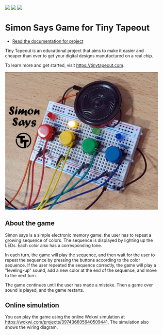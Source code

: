![](../../workflows/gds/badge.svg) ![](../../workflows/docs/badge.svg) ![](../../workflows/test/badge.svg)

# Simon Says Game for Tiny Tapeout

- [Read the documentation for project](docs/info.md)

Tiny Tapeout is an educational project that aims to make it easier and cheaper than ever to get your digital designs manufactured on a real chip.

To learn more and get started, visit https://tinytapeout.com.

![Simon Says](docs/tt-simon-game.jpg)

## About the game

Simon says is a simple electronic memory game: the user has to repeat a growing sequence of colors.
The sequence is displayed by lighting up the LEDs. Each color also has a corresponding tone.

In each turn, the game will play the sequence, and then wait for the user to repeat the sequence
by pressing the buttons according to the color sequence.
If the user repeated the sequence correctly, the game will play a "leveling-up" sound,
add a new color at the end of the sequence, and move to the next turn.

The game continues until the user has made a mistake. Then a game over sound is played, and the game restarts.

## Online simulation

You can play the game using the online Wokwi simulation at https://wokwi.com/projects/397436605640509441. 
The simulation also shows the wiring diagram.

